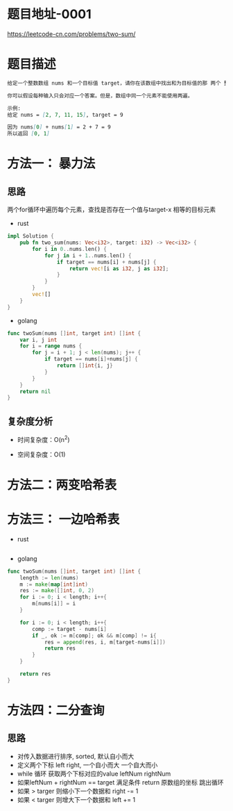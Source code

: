 
# 题目地址-0001

https://leetcode-cn.com/problems/two-sum/

# 题目描述
```markdown
给定一个整数数组 nums 和一个目标值 target，请你在该数组中找出和为目标值的那 两个 整数，并返回他们的数组下标。

你可以假设每种输入只会对应一个答案。但是，数组中同一个元素不能使用两遍。

示例:
给定 nums = [2, 7, 11, 15], target = 9

因为 nums[0] + nums[1] = 2 + 7 = 9
所以返回 [0, 1]
```


# 方法一： 暴力法

## 思路

两个for循环中遍历每个元素，查找是否存在一个值与target-x 相等的目标元素

- rust

```rust
impl Solution {
    pub fn two_sum(nums: Vec<i32>, target: i32) -> Vec<i32> {
        for i in 0..nums.len() {
            for j in i + 1..nums.len() {
                if target == nums[i] + nums[j] {
                    return vec![i as i32, j as i32];
                }
            }
        }
        vec![]
    }
}
```

- golang

```go
func twoSum(nums []int, target int) []int {
	var i, j int
	for i = range nums {
		for j = i + 1; j < len(nums); j++ {
			if target == nums[i]+nums[j] {
				return []int{i, j}
			}
		}
	}
	return nil
}
```

## 复杂度分析

- 时间复杂度：O(n<sup>2</sup>)

- 空间复杂度：O(1)

# 方法二：两变哈希表

# 方法三： 一边哈希表

- rust
```rust

```

- golang

```go
func twoSum(nums []int, target int) []int {
    length := len(nums)
	m := make(map[int]int)
	res := make([]int, 0, 2)
	for i := 0; i < length; i++{
		m[nums[i]] = i
	}

	for i := 0; i < length; i++{
		comp := target - nums[i]
		if _, ok := m[comp]; ok && m[comp] != i{
			res = append(res, i, m[target-nums[i]])
			return res
		}
	}

	return res
}
```

# 方法四：二分查询

## 思路

- 对传入数据进行排序, sorted, 默认自小而大
- 定义两个下标 left right, 一个自小而大 一个自大而小
- while 循环 获取两个下标对应的value leftNum rightNum
- 如果leftNum + rightNum == target 满足条件 return 原数组的坐标 跳出循环
- 如果 > targer 则缩小下一个数据和 right -= 1
- 如果 < targer 则增大下一个数据和 left += 1